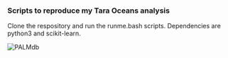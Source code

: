 ### Scripts to reproduce my Tara Oceans analysis

Clone the respository and run the runme.bash scripts. Dependencies are python3 and scikit-learn.

![PALMdb](http://drive5.com/images/tara_oceans_figure.png)
